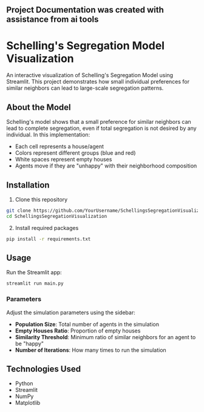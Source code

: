 ## Project Documentation was created with assistance from ai tools

# Schelling's Segregation Model Visualization

An interactive visualization of Schelling's Segregation Model using Streamlit. This project demonstrates how small individual preferences for similar neighbors can lead to large-scale segregation patterns.

## About the Model

Schelling's model shows that a small preference for similar neighbors can lead to complete segregation, even if total segregation is not desired by any individual. In this implementation:
- Each cell represents a house/agent
- Colors represent different groups (blue and red)
- White spaces represent empty houses
- Agents move if they are "unhappy" with their neighborhood composition

## Installation

1. Clone this repository
```bash
git clone https://github.com/YourUsername/SchellingsSegregationVisualization.git
cd SchellingsSegregationVisualization
```

2. Install required packages
```bash
pip install -r requirements.txt
```

## Usage

Run the Streamlit app:
```bash
streamlit run main.py
```

### Parameters

Adjust the simulation parameters using the sidebar:
- **Population Size**: Total number of agents in the simulation
- **Empty Houses Ratio**: Proportion of empty houses
- **Similarity Threshold**: Minimum ratio of similar neighbors for an agent to be "happy"
- **Number of Iterations**: How many times to run the simulation

## Technologies Used

- Python
- Streamlit
- NumPy
- Matplotlib
